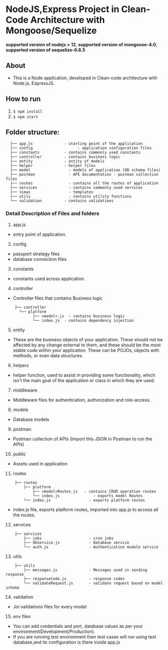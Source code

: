 # NodeJS,Express Project in Clean-Code Architecture with Mongoose/Sequelize

**supported version of nodejs > 12**,
**supported version of mongoose-4.0**,
**supported version of sequelize-6.6.5**

## About 
- This is a Node application, developed in Clean-code architecture with Node.js, ExpressJS.

## How to run
1. ```$ npm install```
2. ```$ npm start```

## Folder structure:
```
  ├── app.js              - starting point of the application
  ├── config			        - application configuration files
  ├── constants           - contains commonly used constants 
  ├── controller          - contains business logic 
  ├── entity              - entity of models
  ├── helper              - helper files
  ├── model       		    - models of application (DB schema files)
  ├── postman      		    - API documentation - postman collection files
  ├── routes       		    - contains all the routes of application
  ├── services     		    - contains commonly used services
  ├── views        		    - templates
  ├── utils        		    - contains utility functions   
  └── validation          - contains validations 
```

### Detail Description of Files and folders

1. app.js
- entry point of application.

2. config
- passport strategy files
- database connection files

3. constants
- constants used across application.

4. controller
- Controller files that contains Business logic
```
	├── controller               
      └── platform
			├── <model>.js  - contains business logic
			└── index.js  - contains dependency injection
```

5. entity
- These are the business objects of your application. These should not be affected by any change external to them, and these should be the most stable code within your application. 
These can be POJOs, objects with methods, or even data structures.

6. helpers
- helper function, used to assist in providing some functionality, which isn't the main goal of the application or class in which they are used.

7. middleware
- Middleware files for authentication, authorization and role-access.

8. models
- Database models 

9. postman
- Postman collection of APIs (Import this JSON in Postman to run the APIs)

10. public 
- Assets used in application

11. routes
```
	├── routes
		├── platform
			├── <model>Routes.js   - contains CRUD operation routes
			└── index.js               - exports model Routes
		└── index.js                 - exports platform routes

```
- index.js file, exports platform routes, imported into app.js to access all the routes.

12. services
```
	├── services
		├── jobs                     - cron jobs
		├── dbService.js             - Database service
		└── auth.js                  - Authentication module service

```

13. utils
```
	├── utils
		├── messages.js              - Messages used in sending response 
		├── responseCode.js          - response codes 
		└── validateRequest.js       - validate request based on model schema

```

14. validation
- Joi validations files for every model

15. env files
- You can add credentials and port, database values as per your environment(Development/Production).
- If you are running test environment then test cases will run using test database,and its configuration is there inside app.js

